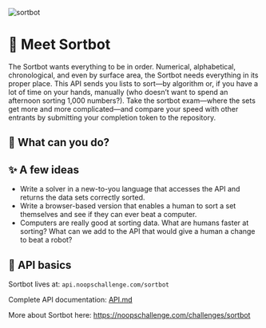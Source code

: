 
![sortbot](https://user-images.githubusercontent.com/212941/60106744-95d1a880-971a-11e9-893c-886e0a1ec592.png)

# 👋 Meet Sortbot

The Sortbot wants everything to be in order. Numerical, alphabetical, chronological, and even by surface area, the Sortbot needs everything in its proper place. This API sends you lists to sort—by algorithm or, if you have a lot of time on your hands, manually (who doesn’t want to spend an afternoon sorting 1,000 numbers?). Take the sortbot exam—where the sets get more and more complicated—and compare your speed with other entrants by submitting your completion token to the repository.

## 📖 What can you do?

## ✨ A few ideas
- Write a solver in a new-to-you language that accesses the API and returns the data sets correctly sorted.
- Write a browser-based version that enables a human to sort a set themselves and see if they can ever beat a computer.
- Computers are really good at sorting data. What are humans faster at sorting? What can we add to the API that would give a human a change to beat a robot?

## 🤖 API basics

Sortbot lives at: `api.noopschallenge.com/sortbot`


Complete API documentation: [API.md](./API.md)

More about Sortbot here: https://noopschallenge.com/challenges/sortbot
